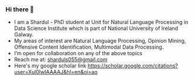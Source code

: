 ### Hi there 👋

<!--
**sharduls007/sharduls007** is a ✨ _special_ ✨ repository because its `README.md` (this file) appears on your GitHub profile.
-->
- I am a Shardul - PhD student at Unit for Natural Language Processing in Data Science Institute which is part of National University of Ireland Galway.
- My areas of interest are Natural Language Processing, Opinion Mining, Offensive Content Identification, Multimodal Data Processing.
- I’m open for collaboration on any of the above topics
- Reach me at: sharduls055@gmail.com
- Here's my google scholar link https://scholar.google.com/citations?user=Xul0lwIAAAAJ&hl=en&oi=ao
